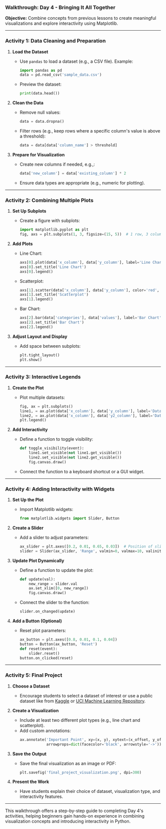 ### Walkthrough: Day 4 - Bringing It All Together
**Objective:** Combine concepts from previous lessons to create meaningful visualizations and explore interactivity using Matplotlib.

---

### **Activity 1: Data Cleaning and Preparation**
1. **Load the Dataset**  
   - Use `pandas` to load a dataset (e.g., a CSV file). Example:
     ```python
     import pandas as pd
     data = pd.read_csv('sample_data.csv')
     ```
   - Preview the dataset:
     ```python
     print(data.head())
     ```

2. **Clean the Data**  
   - Remove null values:
     ```python
     data = data.dropna()
     ```
   - Filter rows (e.g., keep rows where a specific column's value is above a threshold):
     ```python
     data = data[data['column_name'] > threshold]
     ```

3. **Prepare for Visualization**  
   - Create new columns if needed, e.g.,:
     ```python
     data['new_column'] = data['existing_column'] * 2
     ```
   - Ensure data types are appropriate (e.g., numeric for plotting).

---

### **Activity 2: Combining Multiple Plots**
1. **Set Up Subplots**  
   - Create a figure with subplots:
     ```python
     import matplotlib.pyplot as plt
     fig, axs = plt.subplots(1, 3, figsize=(15, 5))  # 1 row, 3 columns
     ```

2. **Add Plots**  
   - Line Chart:
     ```python
     axs[0].plot(data['x_column'], data['y_column'], label='Line Chart')
     axs[0].set_title('Line Chart')
     axs[0].legend()
     ```
   - Scatterplot:
     ```python
     axs[1].scatter(data['x_column'], data['y_column'], color='red', label='Scatterplot')
     axs[1].set_title('Scatterplot')
     axs[1].legend()
     ```
   - Bar Chart:
     ```python
     axs[2].bar(data['categories'], data['values'], label='Bar Chart')
     axs[2].set_title('Bar Chart')
     axs[2].legend()
     ```

3. **Adjust Layout and Display**  
   - Add space between subplots:
     ```python
     plt.tight_layout()
     plt.show()
     ```

---

### **Activity 3: Interactive Legends**
1. **Create the Plot**  
   - Plot multiple datasets:
     ```python
     fig, ax = plt.subplots()
     line1, = ax.plot(data['x_column'], data['y_column'], label='Dataset 1')
     line2, = ax.plot(data['x_column'], data['y2_column'], label='Dataset 2')
     plt.legend()
     ```

2. **Add Interactivity**  
   - Define a function to toggle visibility:
     ```python
     def toggle_visibility(event):
         line1.set_visible(not line1.get_visible())
         line2.set_visible(not line2.get_visible())
         fig.canvas.draw()
     ```

   - Connect the function to a keyboard shortcut or a GUI widget.

---

### **Activity 4: Adding Interactivity with Widgets**
1. **Set Up the Plot**  
   - Import Matplotlib widgets:
     ```python
     from matplotlib.widgets import Slider, Button
     ```

2. **Create a Slider**  
   - Add a slider to adjust parameters:
     ```python
     ax_slider = plt.axes([0.2, 0.01, 0.65, 0.03])  # Position of slider
     slider = Slider(ax_slider, 'Range', valmin=0, valmax=10, valinit=5)
     ```

3. **Update Plot Dynamically**  
   - Define a function to update the plot:
     ```python
     def update(val):
         new_range = slider.val
         ax.set_xlim([0, new_range])
         fig.canvas.draw()
     ```
   - Connect the slider to the function:
     ```python
     slider.on_changed(update)
     ```

4. **Add a Button (Optional)**  
   - Reset plot parameters:
     ```python
     ax_button = plt.axes([0.8, 0.01, 0.1, 0.04])
     button = Button(ax_button, 'Reset')
     def reset(event):
         slider.reset()
     button.on_clicked(reset)
     ```

---

### **Activity 5: Final Project**
1. **Choose a Dataset**  
   - Encourage students to select a dataset of interest or use a public dataset like from [Kaggle](https://www.kaggle.com/) or [UCI Machine Learning Repository](https://archive.ics.uci.edu/ml/index.php).

2. **Create a Visualization**  
   - Include at least two different plot types (e.g., line chart and scatterplot).
   - Add custom annotations:
     ```python
     ax.annotate('Important Point', xy=(x, y), xytext=(x_offset, y_offset),
                 arrowprops=dict(facecolor='black', arrowstyle='->'))
     ```

3. **Save the Output**  
   - Save the final visualization as an image or PDF:
     ```python
     plt.savefig('final_project_visualization.png', dpi=300)
     ```

4. **Present the Work**  
   - Have students explain their choice of dataset, visualization type, and interactivity features.

---

This walkthrough offers a step-by-step guide to completing Day 4's activities, helping beginners gain hands-on experience in combining visualization concepts and introducing interactivity in Python.